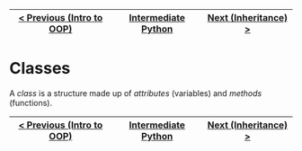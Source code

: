 |[< Previous (Intro to OOP)](introduction.md) | [Intermediate Python](../README.md)| [Next (Inheritance) >](inheritance.md) |
|----|----|----|

# Classes

A *class* is a structure made up of *attributes* (variables) and *methods* (functions). 


|[< Previous (Intro to OOP)](introduction.md) | [Intermediate Python](../README.md)| [Next (Inheritance) >](inheritance.md) |
|----|----|----|